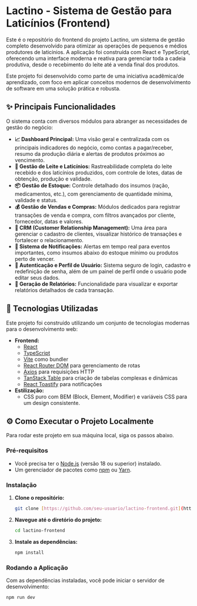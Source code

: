 # Lactino - Sistema de Gestão para Laticínios (Frontend)

Este é o repositório do frontend do projeto Lactino, um sistema de gestão completo desenvolvido para otimizar as operações de pequenos e médios produtores de laticínios. A aplicação foi construída com React e TypeScript, oferecendo uma interface moderna e reativa para gerenciar toda a cadeia produtiva, desde o recebimento do leite até a venda final dos produtos.

Este projeto foi desenvolvido como parte de uma iniciativa acadêmica/de aprendizado, com foco em aplicar conceitos modernos de desenvolvimento de software em uma solução prática e robusta.

## ✨ Principais Funcionalidades

O sistema conta com diversos módulos para abranger as necessidades de gestão do negócio:

* **📈 Dashboard Principal:** Uma visão geral e centralizada com os principais indicadores do negócio, como contas a pagar/receber, resumo da produção diária e alertas de produtos próximos ao vencimento.
* **🥛 Gestão de Leite e Laticínios:** Rastreabilidade completa do leite recebido e dos laticínios produzidos, com controle de lotes, datas de obtenção, produção e validade.
* **📦 Gestão de Estoque:** Controle detalhado dos insumos (ração, medicamentos, etc.), com gerenciamento de quantidade mínima, validade e status.
* **💰 Gestão de Vendas e Compras:** Módulos dedicados para registrar transações de venda e compra, com filtros avançados por cliente, fornecedor, datas e valores.
* **👥 CRM (Customer Relationship Management):** Uma área para gerenciar o cadastro de clientes, visualizar histórico de transações e fortalecer o relacionamento.
* **🔔 Sistema de Notificações:** Alertas em tempo real para eventos importantes, como insumos abaixo do estoque mínimo ou produtos perto de vencer.
* **🔐 Autenticação e Perfil de Usuário:** Sistema seguro de login, cadastro e redefinição de senha, além de um painel de perfil onde o usuário pode editar seus dados.
* **📄 Geração de Relatórios:** Funcionalidade para visualizar e exportar relatórios detalhados de cada transação.

## 🚀 Tecnologias Utilizadas

Este projeto foi construído utilizando um conjunto de tecnologias modernas para o desenvolvimento web:

* **Frontend:**
    * [React](https://react.dev/)
    * [TypeScript](https://www.typescriptlang.org/)
    * [Vite](https://vitejs.dev/) como bundler
    * [React Router DOM](https://reactrouter.com/) para gerenciamento de rotas
    * [Axios](https://axios-http.com/) para requisições HTTP
    * [TanStack Table](https://tanstack.com/table/) para criação de tabelas complexas e dinâmicas
    * [React Toastify](https://fkhadra.github.io/react-toastify/introduction) para notificações
* **Estilização:**
    * CSS puro com BEM (Block, Element, Modifier) e variáveis CSS para um design consistente.

## ⚙️ Como Executar o Projeto Localmente

Para rodar este projeto em sua máquina local, siga os passos abaixo.

### **Pré-requisitos**

* Você precisa ter o [Node.js](https://nodejs.org/) (versão 18 ou superior) instalado.
* Um gerenciador de pacotes como [npm](https://www.npmjs.com/) ou [Yarn](https://yarnpkg.com/).

### **Instalação**

1.  **Clone o repositório:**
    ```bash
    git clone [https://github.com/seu-usuario/lactino-frontend.git](https://github.com/seu-usuario/lactino-frontend.git)
    ```

2.  **Navegue até o diretório do projeto:**
    ```bash
    cd lactino-frontend
    ```

3.  **Instale as dependências:**
    ```bash
    npm install
    ```

### **Rodando a Aplicação**

Com as dependências instaladas, você pode iniciar o servidor de desenvolvimento:

```bash
npm run dev
